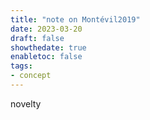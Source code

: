 ```yaml
---
title: "note on Montévil2019"
date: 2023-03-20
draft: false
showthedate: true
enabletoc: false
tags:
- concept
---
```


novelty